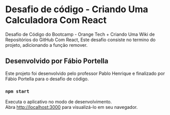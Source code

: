 # Desafio de código - Criando Uma Calculadora Com React

Desafio de Código do Bootcamp - Orange Tech +
Criando Uma Wiki de Repositórios do GitHub Com React,
Este desafio consiste no termino do projeto, adicionando a função remover.

## Desenvolvido por Fábio Portella

Este projeto foi desenvolvido pelo professor Pablo Henrique e finalizado por Fábio Portella para o desafio de código.

### `npm start`

Executa o aplicativo no modo de desenvolvimento.\
Abra [http://localhost:3000](http://localhost:3000) para visualizá-lo em seu navegador.
